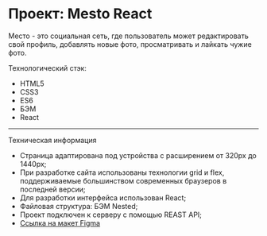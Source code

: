 # Проект: Mesto React

Место - это социальная сеть, где пользователь может редактировать свой профиль, добавлять новые фото, просматривать и лайкать чужие фото. 

Технологический стэк:
* HTML5
* CSS3
* ES6
* БЭМ
* React
___

Техническая информация
* Страница адаптирована под устройства с расширением от 320px до 1440px;
* При разработке сайта использованы технологии grid и flex, поддерживаемые большинством современных браузеров в последней версии;
* Для разработки интерфейса использован React;
* Файловая структура: БЭМ Nested;
* Проект подключен к серверу с помощью REAST API;
* [Ссылка на макет Figma](https://www.figma.com/file/2cn9N9jSkmxD84oJik7xL7/JavaScript.-Sprint-4?node-id=0%3A1)
